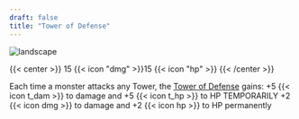 ```yaml
---
draft: false
title: "Tower of Defense"
---
```


![landscape](/images/towers/towerS_65.png)

{{< center >}}
15 {{< icon "dmg" >}}15 {{< icon "hp" >}}
{{< /center >}}

Each time a monster attacks any Tower, the [Tower of Defense](/towers/tower-of-defense) gains:
+5 {{< icon t_dam >}} to damage and +5 {{< icon t_hp >}} to HP TEMPORARILY
+2 {{< icon dmg >}} to damage and +2 {{< icon hp >}} to HP permanently